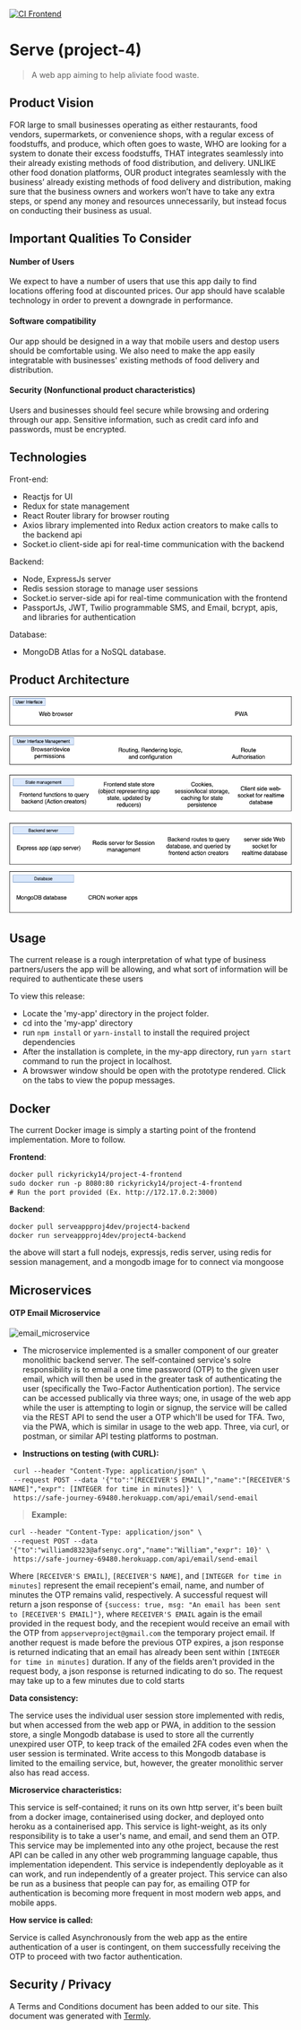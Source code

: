 [![CI Frontend](https://github.com/CSCI-40500-77100-Spring-2021/project-4/actions/workflows/main.yml/badge.svg)](https://github.com/CSCI-40500-77100-Spring-2021/project-4/actions/workflows/main.yml)

# Serve (project-4)
> A web app aiming to help aliviate food waste.

## Product Vision
FOR large to small businesses operating as either restaurants, food vendors, supermarkets, or convenience shops, with a regular excess of foodstuffs, and produce, which often goes to waste, WHO are looking for a system to donate their excess foodstuffs, THAT integrates seamlessly into their already existing methods of food distribution, and delivery. UNLIKE other food donation platforms, OUR product integrates seamlessly with the business’ already existing methods of food delivery and distribution, making sure that the business owners and workers won’t have to take any extra steps, or spend any money and resources unnecessarily, but instead focus on conducting their business as usual.

## Important Qualities To Consider
#### Number of Users
We expect to have a number of users that use this app daily to find locations offering food at discounted prices. Our app should have scalable technology in order to prevent a downgrade in performance.
#### Software compatibility
Our app should be designed in a way that mobile users and destop users should be comfortable using. We also need to make the app easily integratable with businesses' existing methods of food delivery and distribution.
#### Security (Nonfunctional product characteristics)
Users and businesses should feel secure while browsing and ordering through our app. Sensitive information, such as credit card info and passwords, must be encrypted.

## Technologies
Front-end: 
- Reactjs for UI
- Redux for state management
- React Router library for browser routing
- Axios library implemented into Redux action creators to make calls to the backend api
- Socket.io client-side api for real-time communication with the backend

Backend:
- Node, ExpressJs server
- Redis session storage to manage user sessions
- Socket.io server-side api for real-time communication with the frontend
- PassportJs, JWT, Twilio programmable SMS, and Email, bcrypt, apis, and libraries for authentication

Database: 
- MongoDB Atlas for a NoSQL database.

## Product Architecture
<img src="https://github.com/CSCI-40500-77100-Spring-2021/project-4/blob/master/readme-images/Holistic%20Architectural%20Model%20of%20Serve.png" width="600px">

## Usage
The current release is a rough interpretation of what type of business partners/users the app will be allowing, and what sort of information will be required to authenticate these users

To view this release:
* Locate the 'my-app' directory in the project folder.
* cd into the 'my-app' directory
* run `npm install` or `yarn-install` to install the required project dependencies
* After the installation is complete, in the my-app directory, run `yarn start` command to run the project in localhost.
* A browswer window should be open with the prototype rendered. Click on the tabs to view the popup messages.

## Docker
The current Docker image is simply a starting point of the frontend implementation. More to follow.

**Frontend**:
```
docker pull rickyricky14/project-4-frontend
sudo docker run -p 8080:80 rickyricky14/project-4-frontend
# Run the port provided (Ex. http://172.17.0.2:3000)
```
**Backend**:
```
docker pull serveappproj4dev/project4-backend
docker run serveappproj4dev/project4-backend 
```
the above will start a full nodejs, expressjs, redis server, using redis for session management, and a mongodb image for to connect via mongoose


## Microservices
#### OTP Email Microservice

![email_microservice](https://user-images.githubusercontent.com/29417661/118018954-6cc65b00-b326-11eb-855a-c8c7225c3bd6.png)

* The microservice implemented is a smaller component of our greater monolithic backend server. The self-contained service's solre responsibility is to email a one time password (OTP) to the given user email, which will then be used in the greater task of authenticating the user (specifically the Two-Factor Authentication portion). The service can be accessed publically via three ways; one, in usage of the web app while the user is attempting to login or signup, the service will be called via the REST API to send the user a OTP which'll be used for TFA. Two, via the PWA, which is similar in usage to the web app. Three, via curl, or postman, or similar API testing platforms to postman.

* **Instructions on testing (with CURL):**
```
 curl --header "Content-Type: application/json" \
 --request POST --data '{"to":"[RECEIVER'S EMAIL]","name":"[RECEIVER'S NAME]","expr": [INTEGER for time in minutes]}' \
 https://safe-journey-69480.herokuapp.com/api/email/send-email
```
> **Example:**
```
curl --header "Content-Type: application/json" \
 --request POST --data '{"to":"williamd8323@afsenyc.org","name":"William","expr": 10}' \
 https://safe-journey-69480.herokuapp.com/api/email/send-email
```
Where `[RECEIVER'S EMAIL]`, `[RECEIVER'S NAME]`, and `[INTEGER for time in minutes]` represent the email recepient's email, name, and number of minutes the OTP remains valid, respectively.
A successful request will return a json response of `{success: true, msg: "An email has been sent to [RECEIVER'S EMAIL]"}`, where `RECEIVER'S EMAIL` again is the email provided in the request body, and the recepient would receive an email with the OTP from `appserveproject@gmail.com` the temporary project email.
If another request is made before the previous OTP expires, a json response is returned indicating that an email has already been sent within `[INTEGER for time in minutes]` duration.
If any of the fields aren't provided in the request body, a json response is returned indicating to do so.
The request may take up to a few minutes due to cold starts

**Data consistency:**

The service uses the individual user session store implemented with redis, but when accessed from the web app or PWA, in addition to the session store, a single Mongodb database is used to store all the currently unexpired user OTP, to keep track of the emailed 2FA codes even when the user session is terminated. Write access to this Mongodb database is limited to the emailing service, but, however, the greater monolithic server also has read access.

**Microservice characteristics:**

This service is self-contained; it runs on its own http server, it's been built from a docker image, containerised using docker, and deployed onto heroku as a containerised app. This service is light-weight, as its only responsibility is to take a user's name, and email, and send them an OTP. This service may be implemented into any othe project, because the rest API can be called in any other web programming language capable, thus implementation idependent. This service is independently deployable as it can work, and run independently of a greater project. This service can also be run as a business that people can pay for, as emailing OTP for authentication is becoming more frequent in most modern web apps, and mobile apps.

**How service is called:**

Service is called Asynchronously from the web app as the entire authentication of a user is contingent, on them successfully receiving the OTP to proceed with two factor authentication. 

## Security / Privacy
A Terms and Conditions document has been added to our site. This document was generated with [Termly](https://termly.io/).

